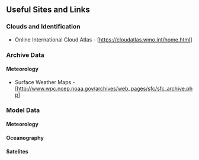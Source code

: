 Useful Sites and Links
----------------------

### Clouds and Identification
+ Online International Cloud Atlas - [https://cloudatlas.wmo.int/home.html]

### Archive Data
#### Meteorology
+ Surface Weather Maps - [http://www.wpc.ncep.noaa.gov/archives/web_pages/sfc/sfc_archive.php]


### Model Data
#### Meteorology

#### Oceanography

#### Satelites


